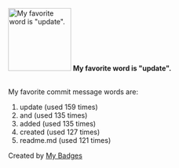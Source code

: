 <img src="https://github.com/my-badges/my-badges/blob/master/src/all-badges/favorite-word/favorite-word.png?raw=true" alt="My favorite word is &quot;update&quot;." title="My favorite word is &quot;update&quot;." width="128">
<strong>My favorite word is &quot;update&quot;.</strong>
<br><br>

My favorite commit message words are:

1. update (used 159 times)
2. and (used 135 times)
3. added (used 135 times)
4. created (used 127 times)
5. readme.md (used 121 times)


Created by <a href="https://github.com/my-badges/my-badges">My Badges</a>